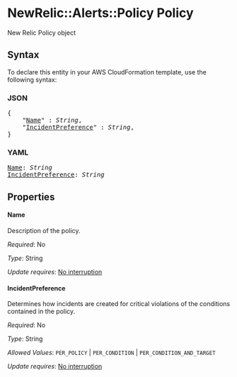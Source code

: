# NewRelic::Alerts::Policy Policy

New Relic Policy object

## Syntax

To declare this entity in your AWS CloudFormation template, use the following syntax:

### JSON

<pre>
{
    "<a href="#name" title="Name">Name</a>" : <i>String</i>,
    "<a href="#incidentpreference" title="IncidentPreference">IncidentPreference</a>" : <i>String</i>,
}
</pre>

### YAML

<pre>
<a href="#name" title="Name">Name</a>: <i>String</i>
<a href="#incidentpreference" title="IncidentPreference">IncidentPreference</a>: <i>String</i>
</pre>

## Properties

#### Name

Description of the policy.

_Required_: No

_Type_: String

_Update requires_: [No interruption](https://docs.aws.amazon.com/AWSCloudFormation/latest/UserGuide/using-cfn-updating-stacks-update-behaviors.html#update-no-interrupt)

#### IncidentPreference

Determines how incidents are created for critical violations of the conditions contained in the policy.

_Required_: No

_Type_: String

_Allowed Values_: <code>PER_POLICY</code> | <code>PER_CONDITION</code> | <code>PER_CONDITION_AND_TARGET</code>

_Update requires_: [No interruption](https://docs.aws.amazon.com/AWSCloudFormation/latest/UserGuide/using-cfn-updating-stacks-update-behaviors.html#update-no-interrupt)

